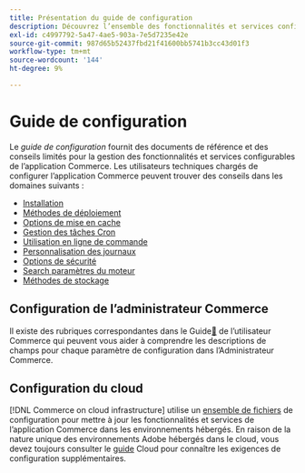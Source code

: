 ```yaml
---
title: Présentation du guide de configuration
description: Découvrez l’ensemble des fonctionnalités et services configurables de votre application Adobe Commerce.
exl-id: c4997792-5a47-4ae5-903a-7e5d7235e42e
source-git-commit: 987d65b52437fbd21f41600bb5741b3cc43d01f3
workflow-type: tm+mt
source-wordcount: '144'
ht-degree: 9%

---
```


# Guide de configuration

Le _guide de configuration_ fournit des documents de référence et des conseils limités pour la gestion des fonctionnalités et services configurables de l’application Commerce. Les utilisateurs techniques chargés de configurer l’application Commerce peuvent trouver des conseils dans les domaines suivants :

- [Installation](../configuration/bootstrap/initialization.md)
- [Méthodes de déploiement](../configuration/deployment/overview.md)
- [Options de mise en cache](../configuration/cache/caching-overview.md)
- [Gestion des tâches Cron](../configuration/cron/custom-cron.md)
- [Utilisation en ligne de commande](../configuration/cli/config-cli.md)
- [Personnalisation des journaux](../configuration/logs/custom-logging.md)
- [Options de sécurité](../configuration/security/overview.md)
- [Search paramètres du moteur](../configuration/search/configure-search-engine.md)
- [Méthodes de stockage](../configuration/storage/memcached.md)

## Configuration de l’administrateur Commerce

Il existe des rubriques correspondantes dans le Guide[&#128279;](https://experienceleague.adobe.com/fr/docs/commerce-admin/config/guide-overview) de l’utilisateur Commerce qui peuvent vous aider à comprendre les descriptions de champs pour chaque paramètre de configuration dans l’Administrateur Commerce.

## Configuration du cloud

[!DNL Commerce on cloud infrastructure] utilise un [ensemble de fichiers](https://experienceleague.adobe.com/docs/commerce-cloud-service/user-guide/configure/overview.html?lang=fr) de configuration pour mettre à jour les fonctionnalités et services de l’application Commerce dans les environnements hébergés. En raison de la nature unique des environnements Adobe hébergés dans le cloud, vous devez toujours consulter le [guide](https://experienceleague.adobe.com/docs/commerce-cloud-service/user-guide/overview.html?lang=fr) Cloud pour connaître les exigences de configuration supplémentaires.
